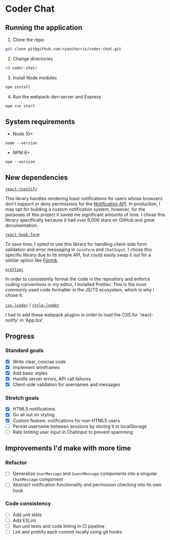 # Coder Chat

## Running the application

1. Clone the repo

```bash
git clone git@github.com:ryancharris/coder-chat.git
```

2. Change directories

```bash
cd coder-chat/
```

3. Install Node modules

```bash
npm install
```

4. Run the webpack-dev-server and Express

```bash
npm run start
```

## System requirements

- Node 10+

```
node --version
```

- NPM 6+

```
npm --version
```

## New dependencies

[`react-toastify`](https://fkhadra.github.io/react-toastify/introduction)

This library handles rendering toast notifications for users whose browsers don't support or deny permissions for the [Notification API](https://developer.mozilla.org/en-US/docs/Web/API/Notification). In production, I may opt for building a custom notification system, however, for the purposes of this project it saved me significant amounts of time. I chose this library specifically because it had over 6,000 stars on GitHub and great documentation.

[`react-hook-form`](https://react-hook-form.com/)

To save time, I opted to use this library for handling client-side form validation and error messaging in `JoinForm` and `ChatInput`. I chose this specific library due to its simple API, but could easily swap it out for a similar option like [Formik](https://github.com/formium/formik).

[`prettier`](https://prettier.io/)

In order to consistently format the code in the repository and enforce coding conventions in my editor, I installed Prettier. This is the most commonly used code formatter in the JS/TS ecosystem, which is why I chose it.

[`css-loader`](https://github.com/webpack-contrib/css-loader) / [`style-loader`](https://github.com/webpack-contrib/style-loader)

I had to add these webpack plugins in order to load the CSS for 'react-notify' in 'App.tsx'.

## Progress

### Standard goals

- [x] Write clear, concise code
- [x] Implement wireframes
- [x] Add basic styles
- [x] Handle server errors, API call failures
- [x] Client-side validation for usernames and messages

### Stretch goals

- [x] HTML5 notifications
- [x] Go all out on styling
- [x] Custom feature: notifications for non-HTML5 users
- [ ] Persist username between sessions by storing it in localStorage
- [ ] Rate limiting user input in ChatInput to prevent spamming

## Improvements I'd make with more time

### Refactor

- [ ] Generalize `UserMessage` and `GuestMessage` components into a singular `ChatMessage` component
- [ ] Abstract notification functionality and permission checking into its own hook

### Code consistency

- [ ] Add unit tests
- [ ] Add ESLint
- [ ] Run unit tests and code linting in CI pipeline
- [ ] Lint and prettify each commit locally using git hooks
